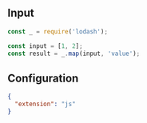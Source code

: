 
## Input
```javascript input
const _ = require('lodash');

const input = [1, 2];
const result = _.map(input, 'value');
```

## Configuration
```json configuration
{
  "extension": "js"
}
```
